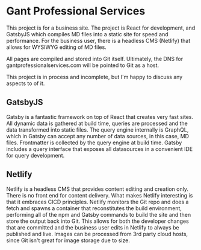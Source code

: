 # Gant Professional Services

This project is for a business site.  The project is React for development, and GatsbyJS which compiles MD files into a static site for speed and performance.  For the business user, there is a headless CMS (Netlify) that allows for WYSIWYG editing of MD files.

All pages are compiled and stored into Git itself.  Ultimately, the DNS for gantprofessionalservices.com will be pointed to Git as a host.

This project is in process and incomplete, but I'm happy to discuss any aspects to of it.

## GatsbyJS

Gatsby is a fantastic framework on top of React that creates very fast sites.  All dynamic data is gathered at build time, queries are processed and the data transformed into static files.  The query engine internally is GraphQL, which in Gatsby can accept any number of data sources, in this case, MD files.  Frontmatter is collected by the query engine at build time.  Gatsby includes a query interface that exposes all datasources in a convenient IDE for query development.  

## Netlify

Netlify is a headless CMS that provides content editing and creation only.  There is no front end for content delivery.  What makes Netlify interesting is that it embraces CICD principles.  Netlify monitors the Git repo and does a fetch and spawns a container that reconstitutes the build environment, performing all of the npm and Gatsby commands to build the site and then store the output back into Git.  This allows for both the developer changes that are committed and the business user edits in Netlify to always be published and live.  Images can be processed from 3rd party cloud hosts, since Git isn't great for image storage due to size.
